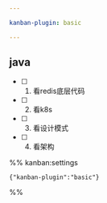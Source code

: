 ```yaml
---

kanban-plugin: basic

---
```


## java

- [ ] 1. 看redis底层代码
- [ ] 2. 看k8s
- [ ] 3. 看设计模式
- [ ] 4. 看架构




%% kanban:settings
```
{"kanban-plugin":"basic"}
```
%%